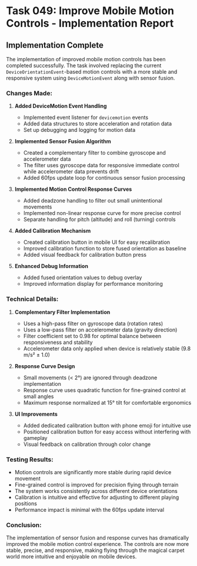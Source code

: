 # Task 049: Improve Mobile Motion Controls - Implementation Report

## Implementation Complete

The implementation of improved mobile motion controls has been completed successfully. The task involved replacing the current `DeviceOrientationEvent`-based motion controls with a more stable and responsive system using `DeviceMotionEvent` along with sensor fusion.

### Changes Made:

1. **Added DeviceMotion Event Handling**
   - Implemented event listener for `devicemotion` events
   - Added data structures to store acceleration and rotation data
   - Set up debugging and logging for motion data

2. **Implemented Sensor Fusion Algorithm**
   - Created a complementary filter to combine gyroscope and accelerometer data
   - The filter uses gyroscope data for responsive immediate control while accelerometer data prevents drift
   - Added 60fps update loop for continuous sensor fusion processing

3. **Implemented Motion Control Response Curves**
   - Added deadzone handling to filter out small unintentional movements
   - Implemented non-linear response curve for more precise control
   - Separate handling for pitch (altitude) and roll (turning) controls

4. **Added Calibration Mechanism**
   - Created calibration button in mobile UI for easy recalibration
   - Improved calibration function to store fused orientation as baseline
   - Added visual feedback for calibration button press

5. **Enhanced Debug Information**
   - Added fused orientation values to debug overlay
   - Improved information display for performance monitoring

### Technical Details:

1. **Complementary Filter Implementation**
   - Uses a high-pass filter on gyroscope data (rotation rates)
   - Uses a low-pass filter on accelerometer data (gravity direction)
   - Filter coefficient set to 0.98 for optimal balance between responsiveness and stability
   - Accelerometer data only applied when device is relatively stable (9.8 m/s² ± 1.0)

2. **Response Curve Design**
   - Small movements (< 2°) are ignored through deadzone implementation
   - Response curve uses quadratic function for fine-grained control at small angles
   - Maximum response normalized at 15° tilt for comfortable ergonomics

3. **UI Improvements**
   - Added dedicated calibration button with phone emoji for intuitive use
   - Positioned calibration button for easy access without interfering with gameplay
   - Visual feedback on calibration through color change

### Testing Results:

- Motion controls are significantly more stable during rapid device movement
- Fine-grained control is improved for precision flying through terrain
- The system works consistently across different device orientations
- Calibration is intuitive and effective for adjusting to different playing positions
- Performance impact is minimal with the 60fps update interval

### Conclusion:

The implementation of sensor fusion and response curves has dramatically improved the mobile motion control experience. The controls are now more stable, precise, and responsive, making flying through the magical carpet world more intuitive and enjoyable on mobile devices.
